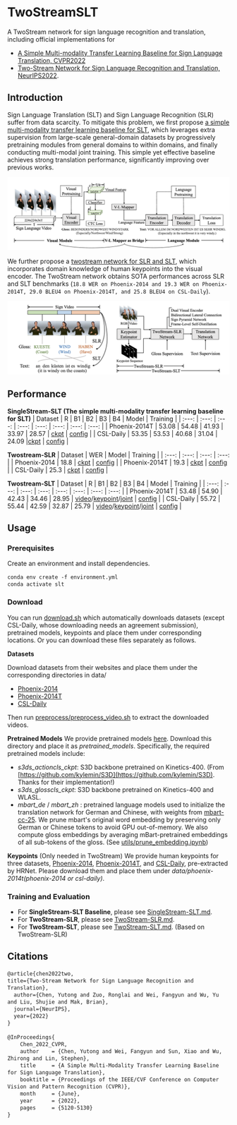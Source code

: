 # TwoStreamSLT
A TwoStream network for sign language recognition and translation, including official implementations for 
* [A Simple Multi-modality Transfer Learning Baseline for Sign Language Translation, CVPR2022](https://arxiv.org/abs/2203.04287)
* [Two-Stream Network for Sign Language Recognition and Translation, NeurIPS2022](https://arxiv.org/abs/2211.01367).

## Introduction
Sign Language Translation (SLT) and Sign Language Recognition (SLR) suffer from data scarcity. To mitigate this problem, we first propose [a simple multi-modality transfer learning baseline for SLT](https://arxiv.org/abs/2203.04287), which leverages extra supervision from large-scale general-domain datasets by progressively pretraining modules from general domains to within domains, and finally conducting multi-modal joint training. This simple yet effective baseline achieves strong translation performance, significantly improving over previous works. 

<img src="images/baseline.png" width="800">

We further propose a [twostream network for SLR and SLT](https://arxiv.org/abs/2211.01367), which incorporates domain knowledge of human keypoints into the visual encoder. The TwoStream network obtains SOTA performances across SLR and SLT benchmarks (`18.8 WER on Phoenix-2014 and 19.3 WER on Phoenix-2014T, 29.0 BLEU4 on Phoenix-2014T, and 25.8 BLEU4 on CSL-Daily`).

<img src="images/TwoStream_illustration.png" width="750">

## Performance

**SingleStream-SLT (The simple multi-modality transfer learning baseline for SLT)**
| Dataset | R | B1 | B2 | B3 | B4 | Model | Training |
| :---: | :---: | :---: | :---: | :---: | :---: | :---: | :---: |
| Phoenix-2014T | 53.08 | 54.48 | 41.93 | 33.97 | 28.57 | [ckpt](https://hkustconnect-my.sharepoint.com/:f:/g/personal/rzuo_connect_ust_hk/EkpQzXWBrWxDruz6-U-V0kUBgit2vXsc40wLipV8YPLXaQ?e=Bru3oz) | [config](experiments/configs/SingleStream/phoenix-2014t_s2t.yaml) |
| CSL-Daily | 53.35 | 53.53 | 40.68 | 31.04 | 24.09 |[ckpt](https://hkustconnect-my.sharepoint.com/:f:/g/personal/rzuo_connect_ust_hk/EudFBd-IzWJOngYdXVxox6kBI7ASATileGu8ncW-dBDi-w?e=YvKAKm) | [config](experiments/configs/SingleStream/csl-daily_s2t.yaml) |

**Twostream-SLR**
| Dataset | WER | Model | Training |
| :---: | :---: | :---: | :---: | 
| Phoenix-2014 | 18.8 | [ckpt](https://hkustconnect-my.sharepoint.com/:f:/g/personal/rzuo_connect_ust_hk/Ek82sSjQiItKtztuEtpwWSMBnbIq4AJf_lEWNa3sOAT6Fg?e=JXMUgQ) | [config](experiments/configs/TwoStream/phoenix-2014_s2g.yaml) |
| Phoenix-2014T | 19.3 | [ckpt](https://hkustconnect-my.sharepoint.com/:f:/g/personal/rzuo_connect_ust_hk/EtMUEBGyQ-1PkVh85I_I-MoBwpJaifdKrt0b9cHrXUHzSw?e=v1y7hQ) | [config](experiments/configs/TwoStream/phoenix-2014t_s2g.yaml) |
| CSL-Daily | 25.3 | [ckpt](https://hkustconnect-my.sharepoint.com/:f:/g/personal/rzuo_connect_ust_hk/Ev9XdwEfIg9CqINHeNC2K0kB2-buEGf_Ef1yZoF2pKlT5w?e=dBx5gG) | [config](experiments/configs/TwoStream/csl-daily_s2g.yaml) |

**Twostream-SLT**
| Dataset | R | B1 | B2 | B3 | B4 | Model | Training |
| :---: | :---: | :---: | :---: | :---: | :---: | :---: | :---: |
| Phoenix-2014T | 53.48 | 54.90 | 42.43 | 34.46 | 28.95 | [video](https://hkustconnect-my.sharepoint.com/:f:/g/personal/rzuo_connect_ust_hk/EphztyWWWudGjNoPugO53MYBNuv7FUATs1gpUufdtgrAow?e=J28eLg)/[keypoint](https://hkustconnect-my.sharepoint.com/:f:/g/personal/rzuo_connect_ust_hk/Eq34FYe33qlKpxWGM089rq8BFDM_hkd7b8ewgpg1RTpb9Q?e=dVw8LZ)/[joint](https://hkustconnect-my.sharepoint.com/:f:/g/personal/rzuo_connect_ust_hk/Et0ZNVTztKFEqpbOjotlfx4BtiIykhw27U6zQ3LQAJiRkQ?e=sgpB1q) | [config](experiments/configs/TwoStream/phoenix-2014t_s2t_ensemble.yaml) |
| CSL-Daily | 55.72 | 55.44 | 42.59 | 32.87 | 25.79 | [video](https://hkustconnect-my.sharepoint.com/:f:/g/personal/rzuo_connect_ust_hk/EmSUuTojKAZIpy90aA75s00BBOrlZyhkvFBNsbibtgx5mg?e=0MPPEn)/[keypoint](https://hkustconnect-my.sharepoint.com/:f:/g/personal/rzuo_connect_ust_hk/EuZpa5hRV6tMvRFWngg86VUBi01T5GpQ5fkIfKHh571dbw?e=HRTaEG)/[joint](https://hkustconnect-my.sharepoint.com/:f:/g/personal/rzuo_connect_ust_hk/EvAcRN1wDg5JmwdcojaGICMByzgNgq7CJFOqVTXQgV8Rrg?e=46Em1S) | [config](experiments/configs/TwoStream/csl-daily_s2t_ensemble.yaml) |

## Usage
### Prerequisites
Create an environment and install dependencies.
```
conda env create -f environment.yml
conda activate slt
```
### Download
You can run [download.sh](download.sh) which automatically downloads datasets (except CSL-Daily, whose downloading needs an agreement submission), pretrained models, keypoints and place them under corresponding locations. Or you can download these files separately as follows.

**Datasets**

Download datasets from their websites and place them under the corresponding directories in data/
* [Phoenix-2014](https://www-i6.informatik.rwth-aachen.de/~koller/RWTH-PHOENIX/)
* [Phoenix-2014T](https://www-i6.informatik.rwth-aachen.de/~koller/RWTH-PHOENIX-2014-T/)
* [CSL-Daily](http://home.ustc.edu.cn/~zhouh156/dataset/csl-daily/)

Then run [preprocess/preprocess_video.sh](preprocess/preprocess_video.sh) to extract the downloaded videos. 

**Pretrained Models**
We provide pretrained models [here](https://hkustconnect-my.sharepoint.com/:f:/g/personal/rzuo_connect_ust_hk/EolDU7j15xROncGg8QqLpkABn9mFEfriS0owcyr048nyXg?e=jHdxlg). Download this directory and place it as *pretrained_models*. Specifically, the required pretrained models include:
* *s3ds_actioncls_ckpt*: S3D backbone pretrained on Kinetics-400. (From [https://github.com/kylemin/S3D](https://github.com/kylemin/S3D). Thanks for their implementation!)
* *s3ds_glosscls_ckpt*: S3D backbone pretrained on Kinetics-400 and WLASL.
* *mbart_de* / *mbart_zh* : pretrained language models used to initialize the translation network for German and Chinese, with weights from [mbart-cc-25](https://huggingface.co/facebook/mbart-large-cc25). We prune mbart's original word embedding by preserving only German or Chinese tokens to avoid GPU out-of-memory. We also compute gloss embeddings by averaging mBart-pretrained embeddings of all sub-tokens of the gloss. (See [utils/prune_embedding.ipynb](utils/prune_embedding.ipynb))

**Keypoints** (Only needed in TwoStream)
We provide human keypoints for three datasets, [Phoenix-2014](https://hkustconnect-my.sharepoint.com/:u:/g/personal/rzuo_connect_ust_hk/EX4hzndQCiNGlZTlQymJlKgB9l3tBHi2ihKh0b1nrO-4Lg?e=QXUrrP), [Phoenix-2014T](https://hkustconnect-my.sharepoint.com/:u:/g/personal/rzuo_connect_ust_hk/EdCvVpXswSJKlj4FUYUJJ9EBm1cqFBOBMloVRqSTpng7dQ?e=EH6YfR), and [CSL-Daily](https://hkustconnect-my.sharepoint.com/:u:/g/personal/rzuo_connect_ust_hk/Eanp_XYZnmVNiqRlNIQJf6kBkIDst176O2vkPNZDGnmbWw?e=0P8aiq), pre-extracted by HRNet. Please download them and place them under *data/phoenix-2014t(phoenix-2014 or csl-daily)*.


### Training and Evaluation

* For **SingleStream-SLT Baseline**, please see [SingleStream-SLT.md](docs/SingleStream-SLT.md).
* For **TwoStream-SLR**, please see [TwoStream-SLR.md](docs/TwoStream-SLR.md).
* For **TwoStream-SLT**, please see [TwoStream-SLT.md](docs/TwoStream-SLT.md). (Based on TwoStream-SLR)

## Citations
```
@article{chen2022two,
title={Two-Stream Network for Sign Language Recognition and Translation},
  author={Chen, Yutong and Zuo, Ronglai and Wei, Fangyun and Wu, Yu and Liu, Shujie and Mak, Brian},
  journal={NeurIPS},
  year={2022}
}

@InProceedings{
    Chen_2022_CVPR,
    author    = {Chen, Yutong and Wei, Fangyun and Sun, Xiao and Wu, Zhirong and Lin, Stephen},
    title     = {A Simple Multi-Modality Transfer Learning Baseline for Sign Language Translation},
    booktitle = {Proceedings of the IEEE/CVF Conference on Computer Vision and Pattern Recognition (CVPR)},
    month     = {June},
    year      = {2022},
    pages     = {5120-5130}
}
```

